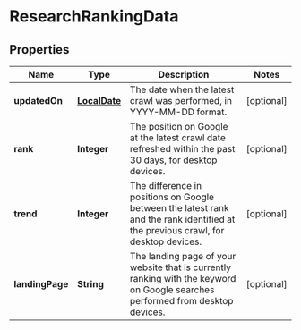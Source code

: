 # ResearchRankingData

## Properties
Name | Type | Description | Notes
------------ | ------------- | ------------- | -------------
**updatedOn** | [**LocalDate**](LocalDate.md) | The date when the latest crawl was performed, in YYYY-MM-DD format. |  [optional]
**rank** | **Integer** | The position on Google at the latest crawl date refreshed within the past 30 days, for desktop devices. |  [optional]
**trend** | **Integer** | The difference in positions on Google between the latest rank and the rank identified at the previous crawl, for desktop devices. |  [optional]
**landingPage** | **String** | The landing page of your website that is currently ranking with the keyword on Google searches performed from desktop devices. |  [optional]
